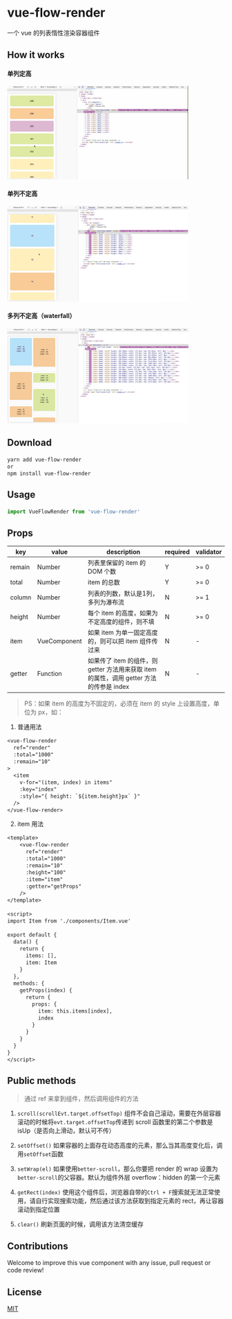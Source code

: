# vue-flow-render

一个 vue 的列表惰性渲染容器组件

## How it works

#### 单列定高
<img src="https://github.com/falstack/vue-flow-render/raw/master/demo/single-height.gif" />

#### 单列不定高
<img src="https://github.com/falstack/vue-flow-render/raw/master/demo/single.gif" />

#### 多列不定高（waterfall）
<img src="https://github.com/falstack/vue-flow-render/raw/master/demo/multiple.gif" />

## Download
```shell
yarn add vue-flow-render
or
npm install vue-flow-render
```

## Usage
```javascript
import VueFlowRender from 'vue-flow-render'
```

## Props
| key | value | description | required | validator |
| ------ | ------ | ------ | ------ | --- |
| remain | Number | 列表里保留的 item 的 DOM 个数 | Y | >= 0 |
| total | Number | item 的总数 | Y | >= 0 | 
| column | Number | 列表的列数，默认是1列，多列为瀑布流 | N | >= 1 |
| height | Number | 每个 item 的高度，如果为不定高度的组件，则不填 | N | >= 0 |
| item | VueComponent | 如果 item 为单一固定高度的，则可以把 item 组件传过来 | N | - |
| getter | Function | 如果传了 item 的组件，则 getter 方法用来获取 item 的属性，调用 getter 方法的传参是 index | N | - |


> PS：如果 item 的高度为不固定的，必须在 item 的 style 上设置高度，单位为 px，如：

1. 普通用法
```Vue
<vue-flow-render
  ref="render"
  :total="1000"
  :remain="10"
>
  <item
    v-for="(item, index) in items"
    :key="index"
    :style="{ height: `${item.height}px` }"
  />
</vue-flow-render>
```

2. item 用法
```vue
<template>
    <vue-flow-render
      ref="render"
      :total="1000"
      :remain="10"
      :height="100"
      :item="item"
      :getter="getProps"
    />
</template>

<script>
import Item from './components/Item.vue'

export default {
  data() {
    return {
      items: [],
      item: Item
    }
  },
  methods: {
    getProps(index) {
      return {
        props: {
          item: this.items[index],
          index
        }
      }
    }
  }
}
</script>
```

## Public methods
> 通过 ref 来拿到组件，然后调用组件的方法
1. `scroll(scrollEvt.target.offsetTop)`
组件不会自己滚动，需要在外层容器滚动的时候将`evt.target.offsetTop`传递到 scroll 函数里的第二个参数是 isUp（是否向上滑动，默认可不传）

2. `setOffset()`
如果容器的上面存在动态高度的元素，那么当其高度变化后，调用`setOffset`函数

3. `setWrap(el)`
如果使用`better-scroll`，那么你要把 render 的 wrap 设置为`better-scroll`的父容器。默认为组件外层 overflow：hidden 的第一个元素

4. `getRect(index)`
使用这个组件后，浏览器自带的`Ctrl + F`搜索就无法正常使用，请自行实现搜索功能，然后通过该方法获取到指定元素的 rect，再让容器滚动到指定位置

5. `clear()`
刷新页面的时候，调用该方法清空缓存

## Contributions
Welcome to improve this vue component with any issue, pull request or code review!

## License
[MIT](https://github.com/falstack/vue-flow-render/blob/master/LICENSE)
